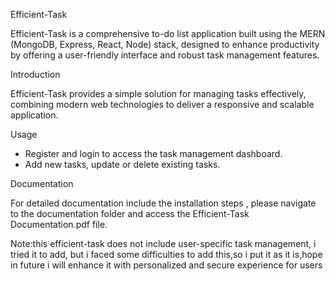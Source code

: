 Efficient-Task

Efficient-Task is a comprehensive to-do list application built using the MERN (MongoDB, Express, React, Node) stack,
 designed to enhance productivity by offering a user-friendly interface and robust task management features.

 Introduction

Efficient-Task provides a simple solution for managing tasks effectively,
combining modern web technologies to deliver a responsive and scalable application.

Usage

- Register and login to access the task management dashboard.
- Add new tasks, update or delete existing tasks.
 
Documentation

For detailed documentation include the installation steps , please navigate to the documentation folder and access the 
Efficient-Task Documentation.pdf file.

Note:this efficient-task does not include user-specific task management, i tried it to add, but i faced some difficulties to add this,so i put it as it is,hope in future i will enhance it with personalized and secure experience for users




